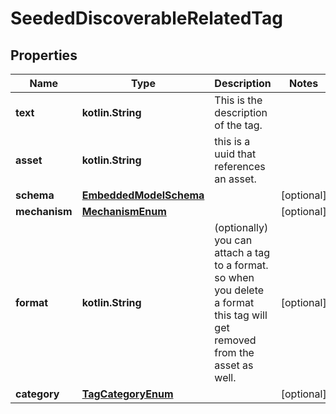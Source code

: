
# SeededDiscoverableRelatedTag

## Properties
Name | Type | Description | Notes
------------ | ------------- | ------------- | -------------
**text** | **kotlin.String** | This is the description of the tag. | 
**asset** | **kotlin.String** | this is a uuid that references an asset. | 
**schema** | [**EmbeddedModelSchema**](EmbeddedModelSchema.md) |  |  [optional]
**mechanism** | [**MechanismEnum**](MechanismEnum.md) |  |  [optional]
**format** | **kotlin.String** | (optionally) you can attach a tag to a format. so when you delete a format this tag will get removed from the asset as well. |  [optional]
**category** | [**TagCategoryEnum**](TagCategoryEnum.md) |  |  [optional]



